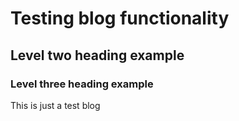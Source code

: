 # Testing blog functionality

## Level two heading example 

### Level three heading example

This is just a test blog 
